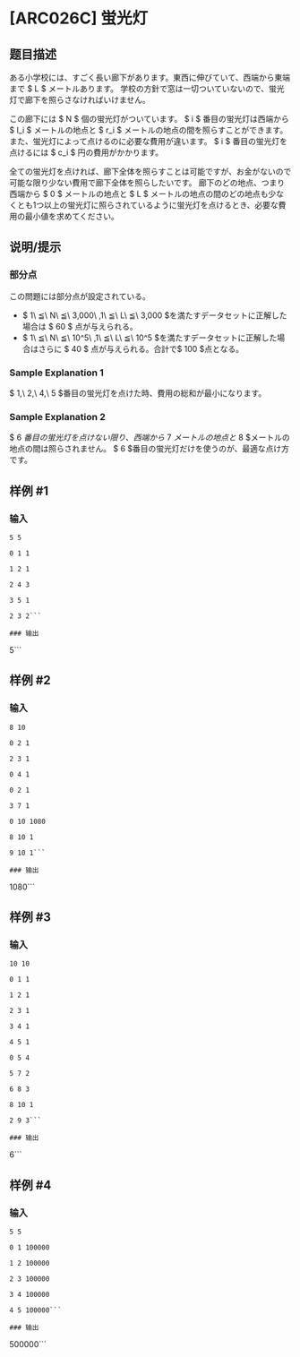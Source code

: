 # [ARC026C] 蛍光灯

## 题目描述

[problemUrl]: https://atcoder.jp/contests/arc026/tasks/arc026_3

ある小学校には、すごく長い廊下があります。東西に伸びていて、西端から東端まで $ L $ メートルあります。 学校の方針で窓は一切ついていないので、蛍光灯で廊下を照らさなければいけません。

この廊下には $ N $ 個の蛍光灯がついています。 $ i $ 番目の蛍光灯は西端から $ l_i $ メートルの地点と $ r_i $ メートルの地点の間を照らすことができます。 また、蛍光灯によって点けるのに必要な費用が違います。 $ i $ 番目の蛍光灯を点けるには $ c_i $ 円の費用がかかります。

全ての蛍光灯を点ければ、廊下全体を照らすことは可能ですが、お金がないので可能な限り少ない費用で廊下全体を照らしたいです。 廊下のどの地点、つまり西端から $ 0 $ メートルの地点と $ L $ メートルの地点の間のどの地点も少なくとも1つ以上の蛍光灯に照らされているように蛍光灯を点けるとき、必要な費用の最小値を求めてください。

## 说明/提示

### 部分点

この問題には部分点が設定されている。

- $ 1\ ≦\ N\ ≦\ 3,000\ ,1\ ≦\ L\ ≦\ 3,000 $を満たすデータセットに正解した場合は $ 60 $ 点が与えられる。
- $ 1\ ≦\ N\ ≦\ 10^5\ ,1\ ≦\ L\ ≦\ 10^5 $を満たすデータセットに正解した場合はさらに $ 40 $ 点が与えられる。合計で$ 100 $点となる。

### Sample Explanation 1

$ 1,\ 2,\ 4,\ 5 $番目の蛍光灯を点けた時、費用の総和が最小になります。

### Sample Explanation 2

$ 6 $番目の蛍光灯を点けない限り、西端から$ 7 $メートルの地点と$ 8 $メートルの地点の間は照らされません。 $ 6 $番目の蛍光灯だけを使うのが、最適な点け方です。

## 样例 #1

### 输入

```
5 5
0 1 1
1 2 1
2 4 3
3 5 1
2 3 2```

### 输出

```
5```

## 样例 #2

### 输入

```
8 10
0 2 1
2 3 1
0 4 1
0 2 1
3 7 1
0 10 1080
8 10 1
9 10 1```

### 输出

```
1080```

## 样例 #3

### 输入

```
10 10
0 1 1
1 2 1
2 3 1
3 4 1
4 5 1
0 5 4
5 7 2
6 8 3
8 10 1
2 9 3```

### 输出

```
6```

## 样例 #4

### 输入

```
5 5
0 1 100000
1 2 100000
2 3 100000
3 4 100000
4 5 100000```

### 输出

```
500000```

